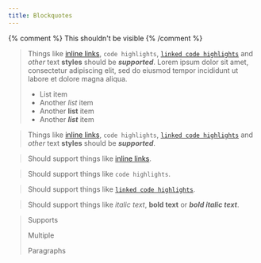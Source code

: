 ```yaml
---
title: Blockquotes
---
```


{% comment %}
This shouldn't be visible
{% /comment %}

> Things like [inline links](#), `code highlights`, [`linked code highlights`](#) and _other_ text **styles** should be **_supported_**. Lorem ipsum dolor sit amet, consectetur adipiscing elit, sed do eiusmod tempor incididunt ut labore et dolore magna aliqua.
>
> - List item
> - Another _list_ item
> - Another **list** item
> - Another **_list_** item

> Things like [inline links](#), `code highlights`, [`linked code highlights`](#) and _other_ text **styles** should be **_supported_**.

> Should support things like [inline links](#).

> Should support things like `code highlights`.

> Should support things like [`linked code highlights`](#).

> Should support things like _italic text_, **bold text** or **_bold italic text_**.

> Supports
>
> Multiple
>
> Paragraphs
